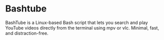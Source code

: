 # Bashtube
BashTube is a Linux-based Bash script that lets you search and play YouTube videos directly from the terminal using mpv or vlc. Minimal, fast, and distraction-free.
